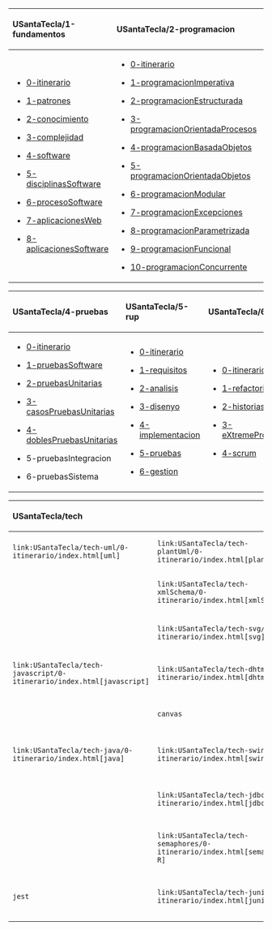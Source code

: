 <table style="width:100%;">
<colgroup>
<col style="width: 30%" />
<col style="width: 35%" />
<col style="width: 35%" />
</colgroup>
<thead>
<tr class="header">
<th style="text-align: left;"><p><strong><span
class="blue">USantaTecla/1-fundamentos</span></strong></p></th>
<th style="text-align: left;"><p><strong><span
class="blue">USantaTecla/2-programacion</span></strong></p></th>
<th style="text-align: left;"><p><strong><span
class="blue">USantaTecla/3-disenyo</span></strong></p></th>
</tr>
</thead>
<tbody>
<tr class="odd">
<td style="text-align: left;"><ul>
<li><p><a
href="USantaTecla/1-fundamentos/0-itinerario/index.html">0-itinerario</a></p></li>
<li><p><a
href="USantaTecla/1-fundamentos/1-patrones/index.html">1-patrones</a></p></li>
<li><p><a
href="USantaTecla/1-fundamentos/2-conocimiento/index.html">2-conocimiento</a></p></li>
<li><p><a
href="USantaTecla/1-fundamentos/3-complejidad/index.html">3-complejidad</a></p></li>
<li><p><a
href="USantaTecla/1-fundamentos/4-software/index.html">4-software</a></p></li>
<li><p><a
href="USantaTecla/1-fundamentos/5-disciplinasSoftware/index.html">5-disciplinasSoftware</a></p></li>
<li><p><a
href="USantaTecla/1-fundamentos/6-procesoSoftware/index.html">6-procesoSoftware</a></p></li>
<li><p><a
href="USantaTecla/1-fundamentos/7-aplicacionesWeb/index.html">7-aplicacionesWeb</a></p></li>
<li><p><a
href="USantaTecla/1-fundamentos/8-aplicacionesSoftware/index.html">8-aplicacionesSoftware</a></p></li>
</ul></td>
<td style="text-align: left;"><ul>
<li><p><a
href="USantaTecla/2-programacion/0-itinerario/index.html">0-itinerario</a></p></li>
<li><p><a
href="USantaTecla/2-programacion/1-programacionImperativa/index.html">1-programacionImperativa</a></p></li>
<li><p><a
href="USantaTecla/2-programacion/2-programacionEstructurada/index.html">2-programacionEstructurada</a></p></li>
<li><p><a
href="USantaTecla/2-programacion/3-programacionOrientadaProcesos/index.html">3-programacionOrientadaProcesos</a></p></li>
<li><p><a
href="USantaTecla/2-programacion/4-programacionBasadaObjetos/index.html">4-programacionBasadaObjetos</a></p></li>
<li><p><a
href="USantaTecla/2-programacion/5-programacionOrientadaObjetos/index.html">5-programacionOrientadaObjetos</a></p></li>
<li><p><a
href="USantaTecla/2-programacion/6-programacionModular/index.html">6-programacionModular</a></p></li>
<li><p><a
href="USantaTecla/2-programacion/7-programacionExcepciones/index.html">7-programacionExcepciones</a></p></li>
<li><p><a
href="USantaTecla/2-programacion/8-programacionParametrizada/index.html">8-programacionParametrizada</a></p></li>
<li><p><a
href="USantaTecla/2-programacion/9-programacionFuncional/index.html">9-programacionFuncional</a></p></li>
<li><p><a
href="USantaTecla/2-programacion/10-programacionConcurrente/index.html">10-programacionConcurrente</a></p></li>
</ul></td>
<td style="text-align: left;"><ul>
<li><p><a
href="USantaTecla/3-disenyo/0-itinerario/index.html">0-itinerario</a></p></li>
<li><p><a
href="USantaTecla/3-disenyo/1-disenyo/index.html">1-disenyo</a></p></li>
<li><p><a
href="USantaTecla/3-disenyo/2-disenyoModular/index.html">2-disenyoModular</a></p></li>
<li><p><a
href="USantaTecla/3-disenyo/3-disenyoOrientadoObjetos/index.html">3-disenyoOrientadoObjetos</a></p></li>
<li><p><a
href="USantaTecla/3-disenyo/4-patronesDisenyo/index.html">4-patronesDisenyo</a></p></li>
<li><p><a
href="USantaTecla/3-disenyo/5-arquitecturaSoftware/index.html">5-arquitecturaSoftware</a></p></li>
<li><p><a
href="USantaTecla/3-disenyo/6-arquitecturaMVC/index.html">6-arquitecturaMVC</a></p></li>
<li><p>7-arquitecturaSistemas</p></li>
</ul></td>
</tr>
</tbody>
</table>

<table>
<colgroup>
<col style="width: 33%" />
<col style="width: 33%" />
<col style="width: 33%" />
</colgroup>
<thead>
<tr class="header">
<th style="text-align: left;"><p><strong><span
class="blue">USantaTecla/4-pruebas</span></strong></p></th>
<th style="text-align: left;"><p><strong><span
class="blue">USantaTecla/5-rup</span></strong></p></th>
<th style="text-align: left;"><p><strong><span
class="blue">USantaTecla/6-agiles</span></strong></p></th>
</tr>
</thead>
<tbody>
<tr class="odd">
<td style="text-align: left;"><ul>
<li><p><a
href="USantaTecla/4-pruebas/0-itinerario/index.html">0-itinerario</a></p></li>
<li><p><a
href="USantaTecla/4-pruebas/1-pruebasSoftware/index.html">1-pruebasSoftware</a></p></li>
<li><p><a
href="USantaTecla/4-pruebas/2-pruebasUnitarias/index.html">2-pruebasUnitarias</a></p></li>
<li><p><a
href="USantaTecla/4-pruebas/3-casosPruebasUnitarias/index.html">3-casosPruebasUnitarias</a></p></li>
<li><p><a
href="USantaTecla/4-pruebas/4-doblesPruebasUnitarias/index.html">4-doblesPruebasUnitarias</a></p></li>
<li><p>5-pruebasIntegracion</p></li>
<li><p>6-pruebasSistema</p></li>
</ul></td>
<td style="text-align: left;"><ul>
<li><p><a
href="USantaTecla/5-rup/0-itinerario/index.html">0-itinerario</a></p></li>
<li><p><a
href="USantaTecla/5-rup/1-requisitos/index.html">1-requisitos</a></p></li>
<li><p><a
href="USantaTecla/5-rup/2-analisis/index.html">2-analisis</a></p></li>
<li><p><a
href="USantaTecla/5-rup/3-disenyo/index.html">3-disenyo</a></p></li>
<li><p><a
href="USantaTecla/5-rup/4-implementacion/index.html">4-implementacion</a></p></li>
<li><p><a
href="USantaTecla/5-rup/5-pruebas/index.html">5-pruebas</a></p></li>
<li><p><a
href="USantaTecla/5-rup/6-gestion/index.html">6-gestion</a></p></li>
</ul></td>
<td style="text-align: left;"><ul>
<li><p><a
href="USantaTecla/6-agiles/0-itinerario/index.html">0-itinerario</a></p></li>
<li><p><a
href="USantaTecla/6-agiles/1-refactoring/index.html">1-refactoring</a></p></li>
<li><p><a
href="USantaTecla/6-agiles/2-historiasUsuario/index.html">2-historiasUsuario</a></p></li>
<li><p><a
href="USantaTecla/6-agiles/3-eXtremeProgramming/index.html">3-eXtremeProgramming</a></p></li>
<li><p><a
href="USantaTecla/6-agiles/4-scrum/index.html">4-scrum</a></p></li>
</ul></td>
</tr>
</tbody>
</table>

<table>
<colgroup>
<col style="width: 20%" />
<col style="width: 20%" />
<col style="width: 20%" />
<col style="width: 20%" />
<col style="width: 20%" />
</colgroup>
<thead>
<tr class="header">
<th colspan="5" style="text-align: left;"><p><strong><span
class="blue">USantaTecla/tech</span></strong></p></th>
</tr>
</thead>
<tbody>
<tr class="odd">
<td style="text-align: left;"><pre><code>link:USantaTecla/tech-uml/0-itinerario/index.html[uml]</code></pre></td>
<td style="text-align: left;"><pre><code>link:USantaTecla/tech-plantUml/0-itinerario/index.html[plantUml]</code></pre></td>
<td style="text-align: left;"><pre><code>link:USantaTecla/tech-yaml/0-itinerario/index.html[yaml]</code></pre></td>
<td style="text-align: left;"><pre><code>link:USantaTecla/tech-json/0-itinerario/index.html[json]</code></pre></td>
<td style="text-align: left;"><pre><code>link:USantaTecla/tech-xml/0-itinerario/index.html[xml]</code></pre></td>
</tr>
<tr class="even">
<td style="text-align: left;"></td>
<td style="text-align: left;"><pre><code>link:USantaTecla/tech-xmlSchema/0-itinerario/index.html[xmlSchema]</code></pre></td>
<td style="text-align: left;"><pre><code>link:USantaTecla/tech-dom/0-itinerario/index.html[dom]</code></pre></td>
<td style="text-align: left;"><pre><code>link:USantaTecla/tech-xPath/0-itinerario/index.html[xPath]</code></pre></td>
<td style="text-align: left;"><pre><code>link:USantaTecla/tech-sql/0-itinerario/index.html[sql]</code></pre></td>
</tr>
<tr class="odd">
<td style="text-align: left;"></td>
<td style="text-align: left;"><pre><code>link:USantaTecla/tech-svg/0-itinerario/index.html[svg]</code></pre></td>
<td style="text-align: left;"><pre><code>link:USantaTecla/tech-html/0-itinerario/index.html[html]</code></pre></td>
<td style="text-align: left;"><pre><code>link:USantaTecla/tech-css/0-itinerario/index.html[css]</code></pre></td>
<td style="text-align: left;"><pre><code>link:USantaTecla/tech-bootstrap/0-itinerario/index.html[bootstrap]</code></pre></td>
</tr>
<tr class="even">
<td style="text-align: left;"><pre><code>link:USantaTecla/tech-javascript/0-itinerario/index.html[javascript]</code></pre></td>
<td style="text-align: left;"><pre><code>link:USantaTecla/tech-dhtml/0-itinerario/index.html[dhtml]</code></pre></td>
<td style="text-align: left;"><pre><code>link:USantaTecla/tech-ajax/0-itinerario/index.html[ajax]</code></pre></td>
<td style="text-align: left;"><pre><code>link:USantaTecla/tech-storage/0-itinerario/index.html[storage]</code></pre></td>
<td style="text-align: left;"><pre><code>link:USantaTecla/tech-react/0-itinerario/index.html[react]</code></pre></td>
</tr>
<tr class="odd">
<td style="text-align: left;"></td>
<td style="text-align: left;"><pre><code>canvas</code></pre></td>
<td style="text-align: left;"><pre><code>link:USantaTecla/tech-jquery/0-itinerario/index.html[jquery]</code></pre></td>
<td style="text-align: left;"><pre><code>bootstrap</code></pre></td>
<td style="text-align: left;"></td>
</tr>
<tr class="even">
<td style="text-align: left;"><pre><code>link:USantaTecla/tech-java/0-itinerario/index.html[java]</code></pre></td>
<td style="text-align: left;"><pre><code>link:USantaTecla/tech-swing/0-itinerario/index.html[swing]</code></pre></td>
<td style="text-align: left;"><pre><code>link:USantaTecla/tech-tcp-ip/0-itinerario/index.html[tcp/ip]</code></pre></td>
<td style="text-align: left;"><pre><code>link:USantaTecla/tech-files/0-itinerario/index.html[files]</code></pre></td>
<td style="text-align: left;"><pre><code>spring</code></pre></td>
</tr>
<tr class="odd">
<td style="text-align: left;"></td>
<td style="text-align: left;"><pre><code>link:USantaTecla/tech-jdbc/0-itinerario/index.html[jdbc R]</code></pre></td>
<td style="text-align: left;"><pre><code>link:USantaTecla/tech-servlets/0-itinerario/index.html[servlets R]</code></pre></td>
<td style="text-align: left;"><pre><code>link:USantaTecla/tech-jsp/0-itinerario/index.html[jsp R]</code></pre></td>
<td style="text-align: left;"><pre><code>link:USantaTecla/tech-rmi/0-itinerario/index.html[rmi R]</code></pre></td>
</tr>
<tr class="even">
<td style="text-align: left;"></td>
<td style="text-align: left;"><pre><code>link:USantaTecla/tech-semaphores/0-itinerario/index.html[semaphores R]</code></pre></td>
<td style="text-align: left;"></td>
<td style="text-align: left;"></td>
<td style="text-align: left;"></td>
</tr>
<tr class="odd">
<td style="text-align: left;"><pre><code>jest</code></pre></td>
<td style="text-align: left;"><pre><code>link:USantaTecla/tech-junit/0-itinerario/index.html[junit R]</code></pre></td>
<td style="text-align: left;"><pre><code>link:USantaTecla/tech-mockito/0-itinerario/index.html[mockito R]</code></pre></td>
<td style="text-align: left;"><pre><code>jmeter</code></pre></td>
<td style="text-align: left;"><pre><code>selenium</code></pre></td>
</tr>
</tbody>
</table>
